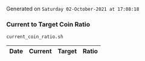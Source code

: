 Generated on `Saturday 02-October-2021 at 17:08:18`

### Current to Target Coin Ratio
`current_coin_ratio.sh`

Date|Current|Target|Ratio
---|---|---|---
